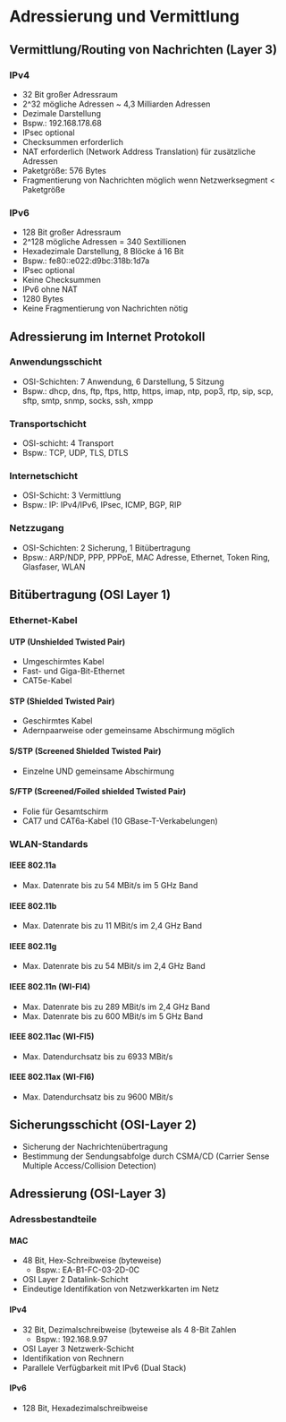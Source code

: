 # Adressierung und Vermittlung

## Vermittlung/Routing von Nachrichten (Layer 3)

### IPv4
- 32 Bit großer Adressraum
- 2^32 mögliche Adressen ~ 4,3 Milliarden Adressen
- Dezimale Darstellung
- Bspw.: 192.168.178.68
- IPsec optional
- Checksummen erforderlich
- NAT erforderlich (Network Address Translation) für zusätzliche Adressen
- Paketgröße: 576 Bytes
- Fragmentierung von Nachrichten möglich wenn Netzwerksegment < Paketgröße

### IPv6
- 128 Bit großer Adressraum
- 2^128 mögliche Adressen = 340 Sextillionen
- Hexadezimale Darstellung, 8 Blöcke á 16 Bit
- Bspw.: fe80::e022:d9bc:318b:1d7a
- IPsec optional
- Keine Checksummen
- IPv6 ohne NAT
- 1280 Bytes
- Keine Fragmentierung von Nachrichten nötig

## Adressierung im Internet Protokoll

### Anwendungsschicht
- OSI-Schichten: 7 Anwendung, 6 Darstellung, 5 Sitzung
- Bspw.: dhcp, dns, ftp, ftps, http, https, imap, ntp, pop3, rtp, sip, scp, sftp, smtp, snmp, socks, ssh, xmpp

### Transportschicht
- OSI-schicht: 4 Transport
- Bspw.: TCP, UDP, TLS, DTLS

### Internetschicht
- OSI-Schicht: 3 Vermittlung
- Bspw.: IP: IPv4/IPv6, IPsec, ICMP, BGP, RIP

### Netzzugang
- OSI-Schichten: 2 Sicherung, 1 Bitübertragung
- Bpsw.: ARP/NDP, PPP, PPPoE, MAC Adresse, Ethernet, Token Ring, Glasfaser, WLAN

## Bitübertragung (OSI Layer 1)

### Ethernet-Kabel

#### UTP (Unshielded Twisted Pair)
- Umgeschirmtes Kabel
- Fast- und Giga-Bit-Ethernet
- CAT5e-Kabel

#### STP (Shielded Twisted Pair)
- Geschirmtes Kabel
- Adernpaarweise oder gemeinsame Abschirmung möglich

#### S/STP (Screened Shielded Twisted Pair)
- Einzelne UND gemeinsame Abschirmung

#### S/FTP (Screened/Foiled shielded Twisted Pair)
- Folie für Gesamtschirm
- CAT7 und CAT6a-Kabel (10 GBase-T-Verkabelungen)

### WLAN-Standards

#### IEEE 802.11a
- Max. Datenrate bis zu 54 MBit/s im 5 GHz Band

#### IEEE 802.11b
- Max. Datenrate bis zu 11 MBit/s im 2,4 GHz Band

#### IEEE 802.11g 
- Max. Datenrate bis zu 54 MBit/s im 2,4 GHz Band

#### IEEE 802.11n (WI-FI4)
- Max. Datenrate bis zu 289 MBit/s im 2,4 GHz Band
- Max. Datenrate bis zu 600 MBit/s im 5 GHz Band

#### IEEE 802.11ac (WI-FI5)
- Max. Datendurchsatz bis zu 6933 MBit/s

#### IEEE 802.11ax (WI-FI6)
- Max. Datendurchsatz bis zu 9600 MBit/s

## Sicherungsschicht (OSI-Layer 2)
- Sicherung der Nachrichtenübertragung
- Bestimmung der Sendungsabfolge durch CSMA/CD (Carrier Sense Multiple Access/Collision Detection)

## Adressierung (OSI-Layer 3)

### Adressbestandteile

#### MAC
- 48 Bit, Hex-Schreibweise (byteweise)
  - Bspw.: EA-B1-FC-03-2D-0C
- OSI Layer 2 Datalink-Schicht
- Eindeutige Identifikation von Netzwerkkarten im Netz

#### IPv4
- 32 Bit, Dezimalschreibweise (byteweise als 4 8-Bit Zahlen
  - Bspw.: 192.168.9.97
- OSI Layer 3 Netzwerk-Schicht
- Identifikation von Rechnern
- Parallele Verfügbarkeit mit IPv6 (Dual Stack)

#### IPv6
- 128 Bit, Hexadezimalschreibweise
